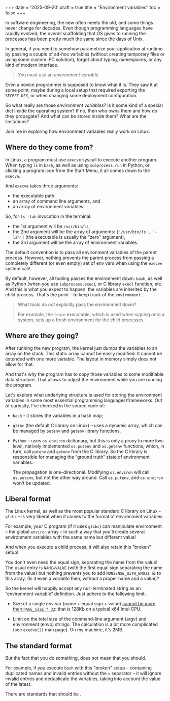 +++
date = '2025-09-20'
draft = true
title = "Environment variables"
toc = false
+++
<!-- This is a draft. It should be ignored by Hugo, and not displayed on the website. -->
<!-- This is a draft. It should be ignored by Hugo, and not displayed on the website. -->
<!-- This is a draft. It should be ignored by Hugo, and not displayed on the website. -->
<!-- This is a draft. It should be ignored by Hugo, and not displayed on the website. -->
<!-- This is a draft. It should be ignored by Hugo, and not displayed on the website. -->
<!-- This is a draft. It should be ignored by Hugo, and not displayed on the website. -->
<!-- This is a draft. It should be ignored by Hugo, and not displayed on the website. -->

In software engineering, the new often meets the old, and some things never
change for decades. Even though programming languages have rapidly evolved, the
overall scaffolding that OS gives to running the processes has been pretty
much the same since the days of Unix.

In general, if you need to somehow parametrize your application at runtime by
passing a couple of ad-hoc variables (without creating temporary files or using
some custom IPC solution), forget about typing, namespaces, or any kind of
modern interface.

> You must use an *environment variable*.

Even a novice programmer is supposed to know what it is. They saw it at some
point, maybe during a local setup that required exporting the `SECRET_KEY`, or
when changing some deployment configuration.

So what really are those *environment variables*? Is it some kind of a special
dict inside the operating system? If no, then who owns them and how do they
propagate? And what can be stored inside them? What are the limitations?

Join me in exploring how environment variables really work on Linux.


## Where do they come from?

In Linux, a program must use `execve` syscall to execute another program. When
typing `ls` in `bash`, as well as using `subprocess.run` in Python, or clicking
a program icon from the Start Menu, it all comes down to the `execve`.

And `execve` takes three arguments:
- the executable path
- an array of command line arguments, and
- an array of environment variables.

So, for `ls -lah` invocation in the terminal:
- the 1st argument will be `/usr/bin/ls`,
- the 2nd argument will be the array of arguments: `['/usr/bin/ls', '-lah']`
  (the executable is usually the "zero" argument),
- the 3rd argument will be the array of environment variables.

The default convention is to pass all environment variables of the parent
process. However, nothing prevents the parent process from passing a completely
different (or even empty) set of env vars when using the `execve` system call!

By default, however, all tooling passes the environment down: `bash`, as well
as Python (when you use `subprocess.exec`), or C library `execl` function, etc.
And this is what you expect to happen: the variables are inherited by the child
process. That's the point – to keep track of the `environment`.

> What tools do *not* explicitly pass the environment down?
>
> For example, the `login` executable, which is used when signing onto a
> system, sets up a fresh environment for the child processes.


## Where are they going?

After running the new program, the kernel just dumps the variables to an array
on the stack. This static array cannot be easily modified. It cannot be
extended with one more variable. The layout in memory simply does not allow for
that.

And that's why the program has to copy those variables to some modifiable data
structure. That allows to adjust the environment while you are running the
program.

Let's explore what underlying structure is used for storing the environment
variables in some most essential programming languages/frameworks.
Out of curiosity, I've checked in the source code of:
- `bash` - it stores the variables in a hash map;
- `glibc` (the default C library on Linux) – uses a dynamic array, which
  can be managed by `putenv` and `getenv` library functions.
- `Python` – uses `os.environ` dictionary, but this is only a proxy to more
  low-level, natively implemented `os.putenv` and `os.getenv` functions, which,
  in turn, call `putenv` and `getenv` from the C library. So the C library is
  responsible for managing the “ground truth” state of environment variables.

  The propagation is one-directional. Modifying `os.environ` will call
  `os.putenv`, but not the other way around. Call `os.putenv`, and `os.environ`
  won't be updated.


## Liberal format

The Linux kernel, as well as the most popular standard C library on Linux -
`glibc` – is very liberal when it comes to the format of environment variables.

For example, your C program (if it uses `glibc`) can manipulate environment –
the global `environ` array – in such a way that you'll create several
environment variables with the same name but different value!

And when you execute a child process, it will also retain this "broken" setup!

You don't even need the equal sign, separating the name from the value! The
usual entry is `NAME=VALUE` (with the first equal sign separating the name from
the value) but nothing prevents you to add `NONSENSE_WITH_EMOJI 😀` to this
array. (Is it even a *variable* then, without a proper name and a value)?

So the kernel will happily accept any null-terminated string as an “environment
variable” definition. Just adhere to the following limit:

- Size of a single env var (name + equal sign + value) [cannot be more then
  `PAGE_SIZE * 32`](https://elixir.bootlin.com/linux/v2.6.24/source/include/linux/binfmts.h#L14):
  that is 128Kb on a typical x64 Intel CPU.

- Limit on the total size of the command-line argument (argv) and environment
  (envp) strings. The calculation is a bit more complicated (see `execve(2)`
  man page). On my machine, it's 2MB.


## The standard format


But the fact that you do something, does not mean that you should.

For example, if you execute `bash` with this "broken" setup – containing
duplicated names and invalid entries without the `=` separator – it will ignore
invalid entries and deduplicate the variables, taking into account the value of
the latest.

There are standards that should be .


<!-- ## How to properly get the current username in Bash script? -->
<!---->
<!-- Recently I had to review code with this one peculiar line: -->
<!---->
<!--     EVALUATOR_NAME="${USER:-$(whoami)}" -->
<!---->
<!-- My first question was: isn't it redundant? Why cannot we stick to either -->
<!-- `${USER}` or `$(whoami)`? If you struggle to understand this syntax let me -->
<!-- unpack it: `${USER}` resolves to the value of the environment variable called -->
<!-- `USER`, which – surprise! – should be set to your username. And `whoami` is a -->
<!-- binary that, when executed, that prints the current username. `$(...)` captures -->
<!-- command standard output, so `echo $(whomai)` is the same as `whoami` -->
<!---->
<!-- And `${VAR_NAME:-fallback_value}` is another bashism. If `VAR_NAME` is set and -->
<!-- non-empty, that the value of `VAR_NAME` is used here, otherwise it fallbacks to -->
<!-- `fallback_value`. -->
<!---->
<!-- So why cannot we stick to either `${USER}` or `$(whoami)`? If in your Linux -->
<!-- terminal you'll type: -->
<!---->
<!--     env -->
<!---->
<!-- then you'll see all environment variables listed. But no one is preventing you -->
<!-- to write: -->
<!---->
<!--     unset USER -->
<!---->
<!-- and `USER` is gone. -->


<!-- ## Another options -->
<!---->
<!-- Of course, it wouldn't be UNIX if there were only two options. `${USER}` and -->
<!-- `whoami` are probably most popular, but there is also: -->
<!---->
<!-- - `logname` -->
<!-- - `: \\u; echo "${_@P}"` if you are on fairly new Bash (4.4 or newer); yes, really! -->
<!--   I had no clue what it meant where I was it for the first time, but don't worry, -->
<!--   we dive into this. -->
<!-- - `${LOGNAME}` -->
<!-- - `who am i` (yup!) -->
<!-- - `id -un` -->
<!---->
<!-- and I am pretty sure that this list is not complete. -->



<!-- I recently started doing infra work at my current company, improving crumbling -->
<!-- infrastructue for AI-related services and tools. And sometimes I wonder, what -->
<!-- went wrong with the software world that in 2025 I still have to bother writing -->
<!-- `bash`! -->
<!-- Anyway, Bash is still around, and r -->
<!---->
<!-- You know what I mean. Clever one-or-two-or-ten-liners next to the Docker -->
<!-- `RUN` directive. `sh` spliced in the Jenkins pipelines. Full-blown startup -->
<!-- script inside the image. Plus tiny `local_setup.sh` in the repo to export env -->
<!-- vars. And so on. Bash is there and it's not going anywhere! -->
<!---->
<!-- Don't get me wrong, I looove writing bash! It's the same kind of love that I -->
<!-- have for Makefiles, Objective-C, or any kind of arcane retro tech. However, -->
<!-- arguing with someone (again!) that in their `for` loop they should use -->
<!-- `${array[@]}` (instead of the default split by whitespace) feels like -->
<!-- satisfying my inner nerd instead of doing actual productive work for my -->
<!-- `$CORP`. -->
<!---->
<!-- So why bash!? -->
<!---->
<!-- In theory, I can embed inside a Docker image a modern shell like, for example, -->
<!-- my beloved Nushell. But a new 40 Mb binary would raise some eyebrows. Plus it -->
<!-- would need to pass compliance and security audit. What's worse, AI is not able -->
<!-- to output 10 syntactically correct lines of Nushell. (This is a niche -->
<!-- technology, afterall). So using Nushell for infra would paralize my colleagues -->
<!-- and make them unable to collaborate: not everyone in my team is a Nushell -->
<!-- afficionado, afterall. (Shout out to our intern Krzysiek, who is)! And don't -->
<!-- even get me started about integration with external tools, like, for example, -->
<!-- embedding Nu inside Dockerfile. -->
<!---->
<!-- Compare this to `bash` and its cute little ELF -- 2MB statically linked. Jokes -->
<!-- aside, this binary is literally everywhere. I bet it is more widespread than -->
<!-- the famous "1 billion devices running Java". And, last but not least, AI is -->
<!-- super fluent in bash. (At least in comparison to us, mere mortals). -->
<!---->
<!-- And, in a nutshell, that's why bash sticks around. -->
<!---->

<!-- Sometimes I wonder, what went wrong with the software world that in 2025 I -->
<!-- still have to write `bash`. Anyway, it is still around, at least in my -->
<!-- `${CORP}`. And I need to write or review such code from time to time. -->
<!---->
<!-- You can learn horizontally, concept by concept, but you can also learn -->
<!-- vertically, trying to tackle one thing in depth. This article has one -->
<!-- theme: getting the current username in a Bash script. And everything -->
<!-- that follows from that. -->
<!---->
<!-- Recently I had to review code with this one peculiar line: -->
<!---->
<!--     EVALUATOR_NAME="${USER:-$(whoami)}" -->
<!---->
<!-- My first question was: isn't it redundant? -->
<!---->
<!-- If you struggle to understand this syntax let me unpack it: -->
<!---->
<!-- > On Linux, `${USER}` resolves to the value of the environment variable called -->
<!-- > `USER`, which – surprise! – should be set to your username. And `whoami` is a -->
<!-- > binary that, when executed, that prints the current username. `$(...)` captures -->
<!-- > command standard output, so `echo $(whomai)` is the same as `whoami`. -->
<!-- > -->
<!-- > And `${VAR_NAME:-fallback_value}` is another bashism. If `VAR_NAME` is set and -->
<!-- > non-empty, that the value of `VAR_NAME` is used here, otherwise it fallbacks to -->
<!-- > `fallback_value`. -->
<!---->
<!-- So why cannot we stick to either `${USER}` or `$(whoami)`? -->
<!---->
<!-- Anyway, that's what Cursor generated for my colleague, and I needed to review -->
<!-- it. I asked the LLM for a possible reasoning of why this was chosen, but the -->
<!-- answer was vague and non-convincing. -->
<!---->
<!-- And I went down the rabbit hole, doing a little bit of research  :) I will be -->
<!-- focusing on how it works on Linux. -->

<!-- ## Terrible code from AI assistants -->
<!---->
<!-- You probably noticed that AI coding tools (as for now) are doing a lot of -->
<!-- overzelaous, too defensive checks and fallbacks. I imagine that reinforcement -->
<!-- learning leads to that: models are heavily trained to complete the tasks -->
<!-- against automated checker, before their context window ends, so they try -->
<!-- everything to desperately “make it work”. There is no time to “tweak” the -->
<!-- solution iteratively, if you have limited memory, so it's always better -->
<!-- to do the validation multiple times than to miss it. -->
